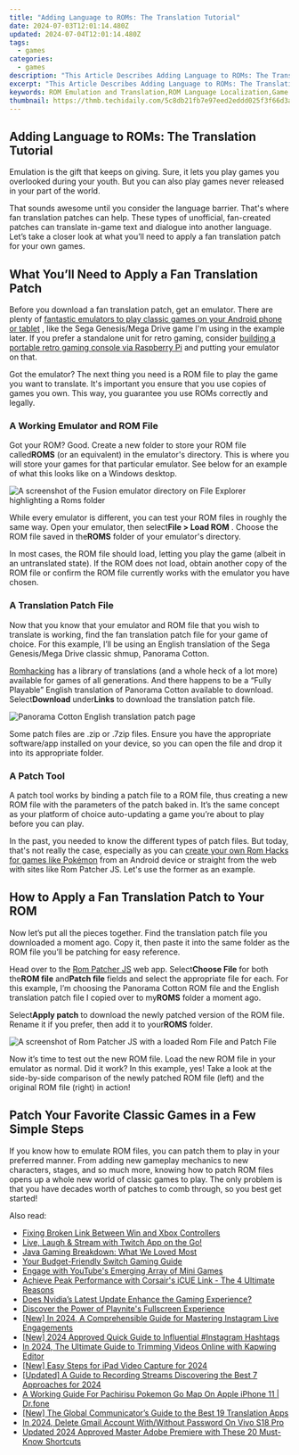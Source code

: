 ```yaml
---
title: "Adding Language to ROMs: The Translation Tutorial"
date: 2024-07-03T12:01:14.480Z
updated: 2024-07-04T12:01:14.480Z
tags:
  - games
categories:
  - games
description: "This Article Describes Adding Language to ROMs: The Translation Tutorial"
excerpt: "This Article Describes Adding Language to ROMs: The Translation Tutorial"
keywords: ROM Emulation and Translation,ROM Language Localization,Game Emulator Translation Guide,Translating Classic Games to New Audiences,How-To,Multilingual ROM Support,Gaming Localization Techniques
thumbnail: https://thmb.techidaily.com/5c8db21fb7e97eed2eddd025f3f66d3a9e58c7bc74fde8e765814f3eec97fd83.jpg
---
```


## Adding Language to ROMs: The Translation Tutorial

 Emulation is the gift that keeps on giving. Sure, it lets you play games you overlooked during your youth. But you can also play games never released in your part of the world.

 That sounds awesome until you consider the language barrier. That's where fan translation patches can help. These types of unofficial, fan-created patches can translate in-game text and dialogue into another language. Let’s take a closer look at what you’ll need to apply a fan translation patch for your own games.

## What You’ll Need to Apply a Fan Translation Patch

 Before you download a fan translation patch, get an emulator. There are plenty of [fantastic emulators to play classic games on your Android phone or tablet](https://www.makeuseof.com/tag/best-game-emulators-for-android/) , like the Sega Genesis/Mega Drive game I'm using in the example later. If you prefer a standalone unit for retro gaming, consider [building a portable retro gaming console via Raspberry Pi](https://www.makeuseof.com/portable-retro-gaming-console-build-with-raspberry-pi/) and putting your emulator on that.

 Got the emulator? The next thing you need is a ROM file to play the game you want to translate. It's important you ensure that you use copies of games you own. This way, you guarantee you use ROMs correctly and legally.

### A Working Emulator and ROM File

 Got your ROM? Good. Create a new folder to store your ROM file called**ROMS** (or an equivalent) in the emulator's directory. This is where you will store your games for that particular emulator. See below for an example of what this looks like on a Windows desktop.

![A screenshot of the Fusion emulator directory on File Explorer highlighting a Roms folder](https://static1.makeuseofimages.com/wordpress/wp-content/uploads/2023/07/screenshot-2686-1.jpg)

 While every emulator is different, you can test your ROM files in roughly the same way. Open your emulator, then select**File > Load ROM** . Choose the ROM file saved in the**ROMS** folder of your emulator's directory.

 In most cases, the ROM file should load, letting you play the game (albeit in an untranslated state). If the ROM does not load, obtain another copy of the ROM file or confirm the ROM file currently works with the emulator you have chosen.

### A Translation Patch File

 Now that you know that your emulator and ROM file that you wish to translate is working, find the fan translation patch file for your game of choice. For this example, I’ll be using an English translation of the Sega Genesis/Mega Drive classic shmup, Panorama Cotton.

[Romhacking](https://www.romhacking.net/translations) has a library of translations (and a whole heck of a lot more) available for games of all generations. And there happens to be a “Fully Playable” English translation of Panorama Cotton available to download. Select**Download** under**Links** to download the translation patch file.

![Panorama Cotton English translation patch page](https://static1.makeuseofimages.com/wordpress/wp-content/uploads/wm/2023/07/romhacking-panorama-cotton-translation.jpg)

 Some patch files are .zip or .7zip files. Ensure you have the appropriate software/app installed on your device, so you can open the file and drop it into its appropriate folder.

### A Patch Tool

 A patch tool works by binding a patch file to a ROM file, thus creating a new ROM file with the parameters of the patch baked in. It’s the same concept as your platform of choice auto-updating a game you’re about to play before you can play.

 In the past, you needed to know the different types of patch files. But today, that's not really the case, especially as you can [create your own Rom Hacks for games like Pokémon](https://www.makeuseof.com/how-to-create-rom-hacks/) from an Android device or straight from the web with sites like Rom Patcher JS. Let's use the former as an example.

## How to Apply a Fan Translation Patch to Your ROM

 Now let’s put all the pieces together. Find the translation patch file you downloaded a moment ago. Copy it, then paste it into the same folder as the ROM file you’ll be patching for easy reference.

 Head over to the [Rom Patcher JS](https://www.marcrobledo.com/RomPatcher.js/) web app. Select**Choose File** for both the**ROM file** and**Patch file** fields and select the appropriate file for each. For this example, I’m choosing the Panorama Cotton ROM file and the English translation patch file I copied over to my**ROMS** folder a moment ago.

 Select**Apply patch** to download the newly patched version of the ROM file. Rename it if you prefer, then add it to your**ROMS** folder.

![A screenshot of Rom Patcher JS with a loaded Rom File and Patch File](https://static1.makeuseofimages.com/wordpress/wp-content/uploads/2023/07/panorama-cotton-english-translation-file-in-folder-2.jpg)

 Now it’s time to test out the new ROM file. Load the new ROM file in your emulator as normal. Did it work? In this example, yes! Take a look at the side-by-side comparison of the newly patched ROM file (left) and the original ROM file (right) in action!

## Patch Your Favorite Classic Games in a Few Simple Steps

 If you know how to emulate ROM files, you can patch them to play in your preferred manner. From adding new gameplay mechanics to new characters, stages, and so much more, knowing how to patch ROM files opens up a whole new world of classic games to play. The only problem is that you have decades worth of patches to comb through, so you best get started!


<ins class="adsbygoogle"
     style="display:block"
     data-ad-format="autorelaxed"
     data-ad-client="ca-pub-7571918770474297"
     data-ad-slot="1223367746"></ins>



<ins class="adsbygoogle"
     style="display:block"
     data-ad-client="ca-pub-7571918770474297"
     data-ad-slot="8358498916"
     data-ad-format="auto"
     data-full-width-responsive="true"></ins>

<span class="atpl-alsoreadstyle">Also read:</span>
<div><ul>
<li><a href="https://games-able.techidaily.com/fixing-broken-link-between-win-and-xbox-controllers/"><u>Fixing Broken Link Between Win and Xbox Controllers</u></a></li>
<li><a href="https://games-able.techidaily.com/1719170601170-live-laugh-and-stream-with-twitch-app-on-the-go/"><u>Live, Laugh & Stream with Twitch App on the Go!</u></a></li>
<li><a href="https://games-able.techidaily.com/java-gaming-breakdown-what-we-loved-most/"><u>Java Gaming Breakdown: What We Loved Most</u></a></li>
<li><a href="https://games-able.techidaily.com/your-budget-friendly-switch-gaming-guide/"><u>Your Budget-Friendly Switch Gaming Guide</u></a></li>
<li><a href="https://games-able.techidaily.com/engage-with-youtubes-emerging-array-of-mini-games/"><u>Engage with YouTube's Emerging Array of Mini Games</u></a></li>
<li><a href="https://games-able.techidaily.com/achieve-peak-performance-with-corsairs-icue-link-the-4-ultimate-reasons/"><u>Achieve Peak Performance with Corsair's iCUE Link - The 4 Ultimate Reasons</u></a></li>
<li><a href="https://games-able.techidaily.com/does-nvidias-latest-update-enhance-the-gaming-experience/"><u>Does Nvidia’s Latest Update Enhance the Gaming Experience?</u></a></li>
<li><a href="https://games-able.techidaily.com/discover-the-power-of-playnites-fullscreen-experience/"><u>Discover the Power of Playnite's Fullscreen Experience</u></a></li>
<li><a href="https://instagram-video-files.techidaily.com/new-in-2024-a-comprehensible-guide-for-mastering-instagram-live-engagements/"><u>[New] In 2024, A Comprehensible Guide for Mastering Instagram Live Engagements</u></a></li>
<li><a href="https://instagram-clips.techidaily.com/new-2024-approved-quick-guide-to-influential-instagram-hashtags/"><u>[New] 2024 Approved  Quick Guide to Influential #Instagram Hashtags</u></a></li>
<li><a href="https://video-creation-software.techidaily.com/in-2024-the-ultimate-guide-to-trimming-videos-online-with-kapwing-editor/"><u>In 2024, The Ultimate Guide to Trimming Videos Online with Kapwing Editor</u></a></li>
<li><a href="https://screen-sharing-recording.techidaily.com/new-easy-steps-for-ipad-video-capture-for-2024/"><u>[New] Easy Steps for iPad Video Capture for 2024</u></a></li>
<li><a href="https://fox-blue.techidaily.com/updated-a-guide-to-recording-streams-discovering-the-best-7-approaches-for-2024/"><u>[Updated] A Guide to Recording Streams  Discovering the Best 7 Approaches for 2024</u></a></li>
<li><a href="https://ios-pokemon-go.techidaily.com/a-working-guide-for-pachirisu-pokemon-go-map-on-apple-iphone-11-drfone-by-drfone-virtual-ios/"><u>A Working Guide For Pachirisu Pokemon Go Map On Apple iPhone 11 | Dr.fone</u></a></li>
<li><a href="https://some-skills.techidaily.com/new-the-global-communicators-guide-to-the-best-19-translation-apps/"><u>[New] The Global Communicator’s Guide to the Best 19 Translation Apps</u></a></li>
<li><a href="https://unlock-android.techidaily.com/in-2024-delete-gmail-account-withwithout-password-on-vivo-s18-pro-by-drfone-android/"><u>In 2024, Delete Gmail Account With/Without Password On Vivo S18 Pro</u></a></li>
<li><a href="https://ai-video-tools.techidaily.com/updated-2024-approved-master-adobe-premiere-with-these-20-must-know-shortcuts/"><u>Updated 2024 Approved Master Adobe Premiere with These 20 Must-Know Shortcuts</u></a></li>
</ul></div>
